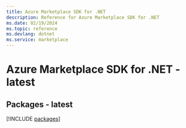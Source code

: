 ```yaml
---
title: Azure Marketplace SDK for .NET
description: Reference for Azure Marketplace SDK for .NET
ms.date: 02/19/2024
ms.topic: reference
ms.devlang: dotnet
ms.service: marketplace
---
```

# Azure Marketplace SDK for .NET - latest
## Packages - latest
[!INCLUDE [packages](marketplace-index.md)]